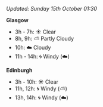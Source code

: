 *Updated: Sunday 15th October 01:30*

**Glasgow**

* 3h - 7h: :sunny: Clear
* 8h, 9h: :partly_sunny: Partly Cloudy
* 10h: :cloud: Cloudy
* 11h - 14h: :cyclone: Windy (:cloud:)

**Edinburgh**

* 3h - 10h: :sunny: Clear
* 11h, 12h: :cyclone: Windy (:partly_sunny:)
* 13h, 14h: :cyclone: Windy (:cloud:)
